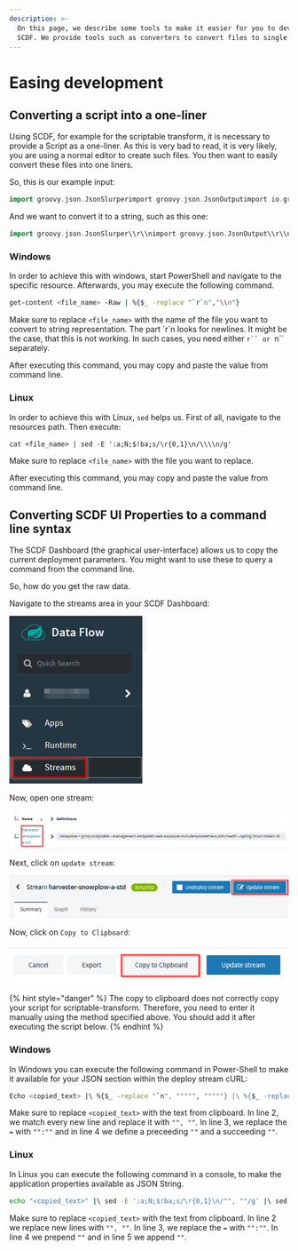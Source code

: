 ```yaml
---
description: >-
  On this page, we describe some tools to make it easier for you to develop with
  SCDF. We provide tools such as converters to convert files to single lines.
---
```


# Easing development

## Converting a script into a one-liner

Using SCDF, for example for the scriptable transform, it is necessary to provide a Script as a one-liner. As this is very bad to read, it is very likely, you are using a normal editor to create such files. You then want to easily convert these files into one liners.

So, this is our example input:

```groovy
import groovy.json.JsonSlurperimport groovy.json.JsonOutputimport io.grnry.scdfapps.scriptable.snowplow.SnowplowSerDeimport io.grnry.scdfapps.scriptable.snowplow.SnowplowCollectorPayloadimport java.nio.charset.StandardCharsetsSnowplowCollectorPayload snowplowEvent = SnowplowSerDe.deserialize(payload)JsonSlurper jsonSlurper = new JsonSlurper()if (snowplowEvent.getBody()){    def actualPayload =  jsonSlurper.parseText(snowplowEvent.getBody())    if (actualPayload?.data && actualPayload?.data[0]) {        def data = actualPayload.data[0]        if (data?.filterCriteria && data.filterCriteria.equalsIgnoreCase("a")) {            return JsonOutput.toJson(snowplowEvent)        }    }}else if (snowplowEvent.getQuerystring()) {    def data = snowplowEvent.getQuerystring()            .split('&')            .inject([:]) { map, token ->                token.split('=').with {                    def key = URLDecoder.decode(it[0], StandardCharsets.UTF_8.name())                    def value = URLDecoder.decode(it[1], StandardCharsets.UTF_8.name())                    if(map.containsKey(key)) {                        map[key] = ([] + map[key] ?: [map[key]])                        map[key].add(value)                    }                    else map[key] = value                }                map            }    if (data?.filterCriteria && data.filterCriteria.equalsIgnoreCase("a")) {        snowplowEvent.setBody(JsonOutput.toJson([data:[data]]))        return JsonOutput.toJson(snowplowEvent)    }}return null
```

And we want to convert it to a string, such as this one:

```groovy
import groovy.json.JsonSlurper\\r\\nimport groovy.json.JsonOutput\\r\\nimport io.grnry.scdfapps.scriptable.snowplow.SnowplowSerDe\\r\\nimport io.grnry.scdfapps.scriptable.snowplow.SnowplowCollectorPayload\\r\\n\\r\\nimport java.nio.charset.StandardCharsets\\r\\n\\r\\nSnowplowCollectorPayload snowplowEvent = SnowplowSerDe.deserialize(payload)\\r\\n\\r\\nJsonSlurper jsonSlurper = new JsonSlurper()\\r\\n\\r\\nif (snowplowEvent.getBody()){\\r\\n    def actualPayload =  jsonSlurper.parseText(snowplowEvent.getBody())\\r\\n    if (actualPayload?.data && actualPayload?.data[0]) {\\r\\n        def data = actualPayload.data[0]\\r\\n        if (data?.filterCriteria && data.filterCriteria.equalsIgnoreCase(\\\"a\\\")) {\\r\\n            return JsonOutput.toJson(snowplowEvent)\\r\\n        }\\r\\n    }\\r\\n}\\r\\nelse if (snowplowEvent.getQuerystring()) {\\r\\n    def data = snowplowEvent.getQuerystring()\\r\\n            .split('&')\\r\\n            .inject([:]) { map, token ->\\r\\n                token.split('=').with {\\r\\n                    def key = URLDecoder.decode(it[0], StandardCharsets.UTF_8.name())\\r\\n                    def value = URLDecoder.decode(it[1], StandardCharsets.UTF_8.name())\\r\\n                    if(map.containsKey(key)) {\\r\\n                        map[key] = ([] + map[key] ?: [map[key]])\\r\\n                        map[key].add(value)\\r\\n                    }\\r\\n                    else map[key] = value\\r\\n                }\\r\\n                map\\r\\n            }\\r\\n    if (data?.filterCriteria && data.filterCriteria.equalsIgnoreCase(\\\"a\\\")) {\\r\\n        snowplowEvent.setBody(JsonOutput.toJson([data:[data]]))\\r\\n        return JsonOutput.toJson(snowplowEvent)\\r\\n    }\\r\\n}\\r\\nreturn null
```

### Windows

In order to achieve this with windows, start PowerShell and navigate to the specific resource. Afterwards, you may execute the following command.

```bash
get-content <file_name> -Raw | %{$_ -replace "`r`n","\\n"}
```

Make sure to replace `<file_name>` with the name of the file you want to convert to string representation. The part \`r\`n looks for newlines. It might be the case, that this is not working. In such cases, you need either ```r`` or ```n`` separately.

After executing this command, you may copy and paste the value from command line.

### Linux

In order to achieve this with Linux, `sed` helps us. First of all, navigate to the resources path. Then execute:

```text
cat <file_name> | sed -E ':a;N;$!ba;s/\r{0,1}\n/\\\\n/g'
```

Make sure to replace `<file_name>` with the file you want to replace.

After executing this command, you may copy and paste the value from command line.

## Converting SCDF UI Properties to a command line syntax

The SCDF Dashboard \(the graphical user-interface\) allows us to copy the current deployment parameters. You might want to use these to query a command from the command line.

So, how do you get the raw data.

Navigate to the streams area in your SCDF Dashboard:

![](../../.gitbook/assets/grafik%20%2813%29.png)

Now, open one stream:

![](../../.gitbook/assets/grafik%20%2810%29.png)

Next, click on `update stream`:

![](../../.gitbook/assets/grafik%20%2814%29.png)

Now, click on `Copy to Clipboard`:

![](../../.gitbook/assets/grafik%20%289%29.png)

{% hint style="danger" %}
The copy to clipboard does not correctly copy your script for scriptable-transform. Therefore, you need to enter it manually using the method specified above. You should add it after executing the script below.
{% endhint %}

### Windows

In Windows you can execute the following command in Power-Shell to make it available for your JSON section within the deploy stream cURL:

```bash
Echo <copied_text> |\ %{$_ -replace "`n", """"", """""} |\ %{$_ -replace "=", """"":"""""} |\ %{Write-Host '""'$_'""' }
```

Make sure to replace `<copied_text>` with the text from clipboard. In line 2, we match every new line and replace it with `"", ""`. In line 3, we replace the `=` with `"":""` and in line 4 we define a preceeding `""` and a succeeding `""`.

### Linux

In Linux you can execute the following command in a console, to make the application properties available as JSON String.

```bash
echo "<copied_text>" |\ sed -E ':a;N;$!ba;s/\r{0,1}\n/"", ""/g' |\ sed -E 's/=/"":""/g' |\ (echo -n '""' && cat) |\ sed 's/$/""/'
```

Make sure to replace `<copied_text>` with the text from clipboard. In line 2 we replace new lines with `"", ""`. In line 3, we replace the `=` with `"":""`. In line 4 we prepend `""` and in line 5 we append `""`.

